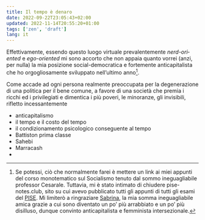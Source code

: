 ```yaml
---
title: Il tempo è denaro
date: 2022-09-22T23:05:43+02:00
updated: 2022-11-14T20:55:20+01:00
tags: ['zen', 'draft']
lang: it
---
```

Effettivamente, essendo questo luogo virtuale prevalentemente <em lang='en'>nerd-oriented</em> e <em lang='en'>ego-oriented</em> mi sono accorto che non appaia quanto vorrei (anzi, per nulla) la mia posizione social-democratica e fortemente anticapitalista che ho orgogliosamente sviluppato nell’ultimo anno[^1].

Come accade ad ogni persona realmente preoccupata per la degenerazione di una politica per il bene comune, a favore di una società che premia i ricchi ed i privilegiati e dimentica i più poveri, le minoranze, gli invisibili, rifletto incessantemente 

- anticapitalismo
- il tempo e il costo del tempo
- il condizionamento psicologico conseguente al tempo
- Battiston prima classe
- Sahebi
- Marracash
-

[^1]: Se potessi, ciò che normalmente farei è mettere un link ai miei appunti del corso monotematico sul Socialismo tenuto dal sommo ineguagliabile professor Cesarale. Tuttavia, mi è stato intimato di chiudere pise-notes.club, sito su cui avevo pubblicato tutti gli appunti di tutti gli esami del [PISE](https://unive.it/pise). Mi limiterò a ringraziare [Sabrina](), la mia somma ineguagliabile amica grazie a cui sono diventato un po’ più arrabbiato e un po’ più disilluso, dunque convinto anticapitalista e femminista intersezionale.
